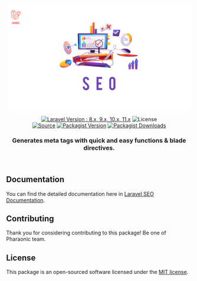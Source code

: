 <p align="center"><a href="https://pharaonic.io" target="_blank"><img src="https://raw.githubusercontent.com/Pharaonic/logos/main/seo.jpg"></a></p>

<p align="center">
  <a href="https://laravel.com" target="_blank"><img src="https://img.shields.io/static/v1?label=Laravel&message=8.x, 9.x, 10.x, 11.x&color=F05340&style=flat-square" alt="Laravel Version : 8.x, 9.x, 10.x, 11.x"></a>
  <img src="https://img.shields.io/static/v1?label=License&message=MIT&color=brightgreen&style=flat-square" alt="License">
  <br>
  <a href="https://packagist.org/packages/Pharaonic/laravel-seo" target="_blank"><img src="https://img.shields.io/static/v1?label=Packagist&message=pharaonic/laravel-seo&color=blue&logo=packagist&logoColor=white" alt="Source"></a>
  <a href="https://packagist.org/packages/pharaonic/laravel-seo" target="_blank"><img src="https://poser.pugx.org/pharaonic/laravel-seo/v" alt="Packagist Version"></a>
  <a href="https://packagist.org/packages/pharaonic/laravel-seo" target="_blank"><img src="https://poser.pugx.org/pharaonic/laravel-seo/downloads" alt="Packagist Downloads"></a>
</p>

<h3 align="center">Generates meta tags with quick and easy functions & blade directives.</h3>
<br>

## Documentation

You can find the detailed documentation here in [Laravel SEO Documentation](https://pharaonic.io/packages/laravel/seo/2.x).

## Contributing

Thank you for considering contributing to this package! Be one of Pharaonic team.

## License

This package is an open-sourced software licensed under the [MIT license](https://opensource.org/licenses/MIT).
